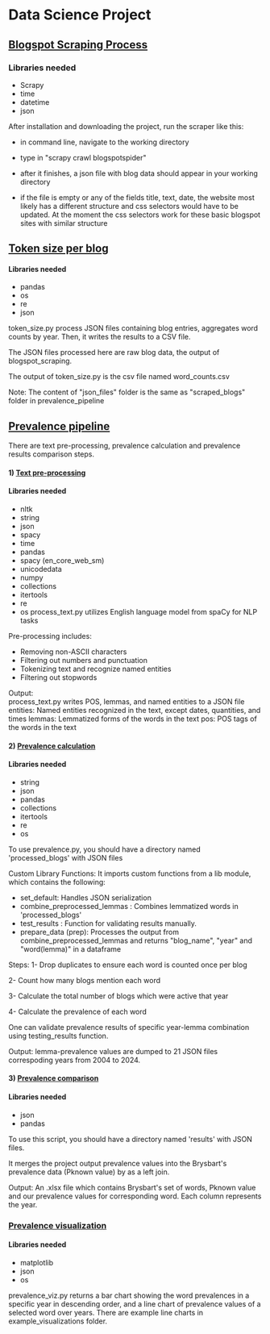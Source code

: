 # Data Science Project
## [Blogspot Scraping Process]

### Libraries needed
* Scrapy
* time
* datetime
* json

  
After installation and downloading the project, run the scraper like this:
* in command line, navigate to the working directory
* type in "scrapy crawl blogspotspider"
* after it finishes, a json file with blog data should appear in your working directory

* if the file is empty or any of the fields title, text, date, the website most likely has a different structure and css selectors would have to be updated. At the moment the css selectors work for these basic blogspot sites with similar structure

## [Token size per blog]

#### Libraries needed
* pandas
* os
* re
* json

token_size.py process JSON files containing blog entries, aggregates word counts by year. Then, it writes the results to a CSV file.

The JSON files processed here are raw blog data, the output of blogspot_scraping.

The output of token_size.py is the csv file named word_counts.csv

Note: The content of "json_files" folder is the same as "scraped_blogs" folder in prevalence_pipeline

## [Prevalence pipeline]



There are text pre-processing, prevalence calculation and prevalence results comparison steps.

#### 1) [Text pre-processing]

#### Libraries needed
* nltk
* string
* json
* spacy 
* time
* pandas 
* spacy (en_core_web_sm)
* unicodedata
* numpy 
* collections 
* itertools
* re
* os
process_text.py utilizes English language model from spaCy for NLP tasks

Pre-processing includes:
* Removing non-ASCII characters
* Filtering out numbers and punctuation
* Tokenizing text and recognize named entities
* Filtering out stopwords

Output:  
process_text.py writes POS, lemmas, and named entities to a JSON file
entities: Named entities recognized in the text, except dates, quantities, and times
lemmas: Lemmatized forms of the words in the text
pos: POS tags of the words in the text

#### 2) [Prevalence calculation]

#### Libraries needed
* string
* json 
* pandas 
* collections 
* itertools
* re
* os
  
To use prevalence.py, you should have a directory named 'processed_blogs' with JSON files

Custom Library Functions: It imports custom functions from a lib module, which contains the following:

* set_default: Handles JSON serialization
* combine_preprocessed_lemmas : Combines lemmatized words in 'processed_blogs'
* test_results : Function for validating results manually.
* prepare_data (prep): Processes the output from combine_preprocessed_lemmas and returns "blog_name", "year" and "word(lemma)" in a dataframe

Steps:
1- Drop duplicates to ensure each word is counted once per blog

2- Count how many blogs mention each word

3- Calculate the total number of blogs which were active that year

4- Calculate the prevalence of each word

One can validate prevalence results of specific year-lemma combination using testing_results function.

Output:
lemma-prevalence values are dumped to 21 JSON files correspoding years from 2004 to 2024.

    
#### 3) [Prevalence comparison]

#### Libraries needed
* json
* pandas 

To use this script, you should have a directory named 'results' with JSON files.

It merges the project output prevalence values into the  Brysbart's prevalence data (Pknown value) by as a left join. 

Output:
An .xlsx file which contains Brysbart's set of words, Pknown value and our prevalence values for corresponding word. Each column represents the year.

### [Prevalence visualization]

#### Libraries needed
* matplotlib
* json
* os
 
prevalence_viz.py returns a bar chart showing the word prevalences in a specific year in descending order, and a line chart of prevalence values of a selected word over years. 
There are example line charts in example_visualizations folder.


[Text pre-processing]: http://www.reddit.com](https://github.com/Nik-Mar/blogspot_scraper/blob/main/prevalence_pipeline/process_text.py)https://github.com/Nik-Mar/blogspot_scraper/blob/main/prevalence_pipeline/process_text.py
[Prevalence calculation]: https://github.com/Nik-Mar/blogspot_scraper/blob/main/prevalence_pipeline/prevalence.py
[Prevalence comparison]: https://github.com/Nik-Mar/blogspot_scraper/blob/main/prevalence_pipeline/comparison.py
[Prevalence visualization]: https://github.com/Nik-Mar/blogspot_scraper/tree/main/prevalence_pipeline/prevalence_visualization
[Blogspot Scraping Process]: https://github.com/Nik-Mar/blogspot_scraper/tree/main/Blogspot_scraping
[Token size per blog]: https://github.com/Nik-Mar/blogspot_scraper/tree/main/token_size_per_blog
[Prevalence pipeline]: https://github.com/Nik-Mar/blogspot_scraper/tree/main/prevalence_pipeline
